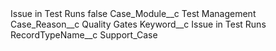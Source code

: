 <?xml version="1.0" encoding="UTF-8"?>
<CustomMetadata xmlns="http://soap.sforce.com/2006/04/metadata" xmlns:xsi="http://www.w3.org/2001/XMLSchema-instance" xmlns:xsd="http://www.w3.org/2001/XMLSchema">
    <label>Issue in Test Runs</label>
    <protected>false</protected>
    <values>
        <field>Case_Module__c</field>
        <value xsi:type="xsd:string">Test Management</value>
    </values>
    <values>
        <field>Case_Reason__c</field>
        <value xsi:type="xsd:string">Quality Gates</value>
    </values>
    <values>
        <field>Keyword__c</field>
        <value xsi:type="xsd:string">Issue in Test Runs</value>
    </values>
    <values>
        <field>RecordTypeName__c</field>
        <value xsi:type="xsd:string">Support_Case</value>
    </values>
</CustomMetadata>
